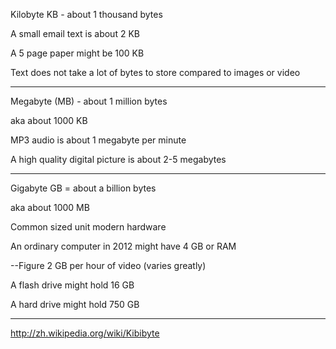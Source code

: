 Kilobyte KB - about 1 thousand bytes

A small email text is about 2 KB

A 5 page paper might be 100 KB

Text does not take a lot of bytes to store compared to images or video

----------------------

Megabyte (MB) - about 1 million bytes

aka about 1000 KB

MP3 audio is about 1 megabyte per minute

A high quality digital picture is about 2-5 megabytes

-----------------------

Gigabyte GB = about a billion bytes

aka about 1000 MB

Common sized unit modern hardware

An ordinary computer in 2012 might have 4 GB or RAM

--Figure 2 GB per hour of video (varies greatly)

A flash drive might hold 16 GB

A hard drive might hold 750 GB

--------------------------

http://zh.wikipedia.org/wiki/Kibibyte
